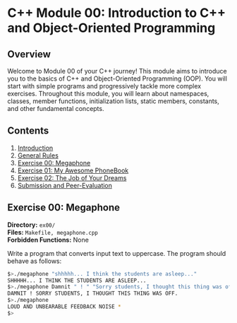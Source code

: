 # C++ Module 00: Introduction to C++ and Object-Oriented Programming

## Overview

Welcome to Module 00 of your C++ journey! This module aims to introduce you to the basics of C++ and Object-Oriented Programming (OOP). You will start with simple programs and progressively tackle more complex exercises. Throughout this module, you will learn about namespaces, classes, member functions, initialization lists, static members, constants, and other fundamental concepts.

## Contents

1. [Introduction](#introduction)
2. [General Rules](#general-rules)
3. [Exercise 00: Megaphone](#exercise-00-megaphone)
4. [Exercise 01: My Awesome PhoneBook](#exercise-01-my-awesome-phonebook)
5. [Exercise 02: The Job of Your Dreams](#exercise-02-the-job-of-your-dreams)
6. [Submission and Peer-Evaluation](#submission-and-peer-evaluation)

## Exercise 00: Megaphone

**Directory:** `ex00/`  
**Files:** `Makefile, megaphone.cpp`  
**Forbidden Functions:** None

Write a program that converts input text to uppercase. The program should behave as follows:

```bash
$>./megaphone "shhhhh... I think the students are asleep..."
SHHHHH... I THINK THE STUDENTS ARE ASLEEP...
$>./megaphone Damnit " ! " "Sorry students, I thought this thing was off."
DAMNIT ! SORRY STUDENTS, I THOUGHT THIS THING WAS OFF.
$>./megaphone
LOUD AND UNBEARABLE FEEDBACK NOISE *
$>
